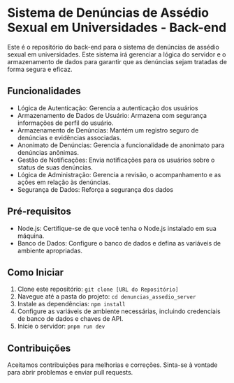# Sistema de Denúncias de Assédio Sexual em Universidades - Back-end

Este é o repositório do back-end para o sistema de denúncias de assédio sexual em universidades. Este sistema irá gerenciar a lógica do servidor e o armazenamento de dados para garantir que as denúncias sejam tratadas de forma segura e eficaz.

## Funcionalidades

- Lógica de Autenticação: Gerencia a autenticação dos usuários
- Armazenamento de Dados de Usuário: Armazena com segurança informações de perfil do usuário.
- Armazenamento de Denúncias: Mantém um registro seguro de denúncias e evidências associadas.
- Anonimato de Denúncias: Gerencia a funcionalidade de anonimato para denúncias anônimas.
- Gestão de Notificações: Envia notificações para os usuários sobre o status de suas denúncias.
- Lógica de Administração: Gerencia a revisão, o acompanhamento e as ações em relação às denúncias.
- Segurança de Dados: Reforça a segurança dos dados

## Pré-requisitos

- Node.js: Certifique-se de que você tenha o Node.js instalado em sua máquina.
- Banco de Dados: Configure o banco de dados e defina as variáveis de ambiente apropriadas.

## Como Iniciar

1. Clone este repositório: `git clone [URL do Repositório]`
2. Navegue até a pasta do projeto: `cd denuncias_assedio_server`
3. Instale as dependências: `npm install`
4. Configure as variáveis de ambiente necessárias, incluindo credenciais de banco de dados e chaves de API.
5. Inicie o servidor: `pnpm run dev`


## Contribuições

Aceitamos contribuições para melhorias e correções. Sinta-se à vontade para abrir problemas e enviar pull requests.
